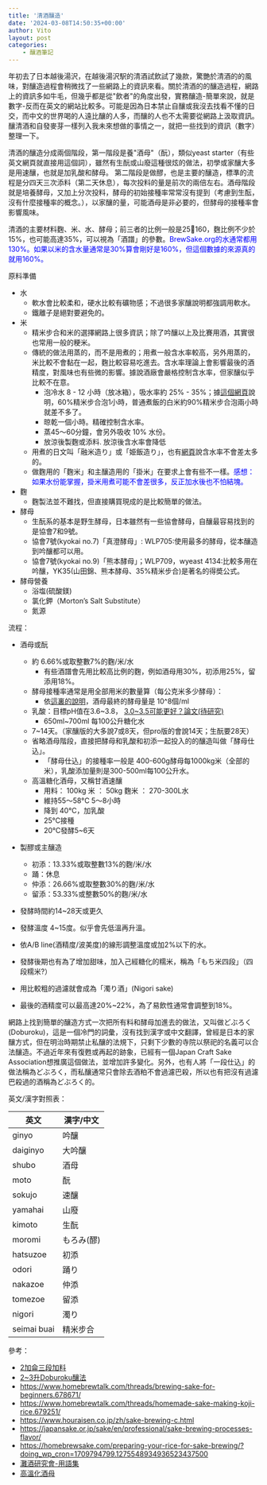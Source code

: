 ```yaml
---
title: '清酒釀造'
date: '2024-03-08T14:50:35+00:00'
author: Vito
layout: post
categories:
    - 釀酒筆記
---
```

年初去了日本越後湯沢，在越後湯沢駅的清酒試飲試了幾款，驚艷於清酒的的風味，對釀造過程會稍微找了一些網路上的資訊來看。關於清酒的的釀造過程，網路上的資訊多如牛毛，但幾乎都是從"飲者"的角度出發，實務釀造-簡單來說，就是數字-反而在英文的網站比較多。可能是因為日本禁止自釀或我沒去找看不懂的日交，而中文的世界喝的人遠比釀的人多，而釀的人也不太需要從網路上汲取資訊。釀清酒和自發麥芽一樣列入我未來想做的事情之一，就把一些找到的資訊（數字）整理一下。

清酒的釀造分成兩個階段，第一階段是養"酒母"（酛），類似yeast starter（有些英文網頁就直接用這個詞），雖然有生酛或山廢這種很炫的做法，初學或家釀大多是用速釀，也就是加乳酸和酵母。 第二階段是做醪，也是主要的釀造，標準的流程是分四天三次添料（第二天休息），每次投料的量是前次的兩倍左右。酒母階段就是培養酵母，又加上分次投料，酵母的初始接種率常常沒有提到（考慮到生酝，沒有什麼接種率的概念。），以家釀的量，可能酒母是非必要的，但酵母的接種率會影響風味。

清酒的主要材料麴、米、水、酵母；前三者的比例一般是25:100:160，麴比例不少於15%，也可能高達35%，可以視為「酒譜」的參數。<font color="blue">BrewSake.org的水通常都用130%。如果以米的含水量通常是30%算會剛好是160%，但這個數據的來源真的就用160%。</font>

原料準備
- 水
    - 軟水會比較柔和，硬水比較有礦物感；不過很多家釀說明都強調用軟水。
    - 鐵離子是絕對要避免的。
- 米
    - 精米步合和米的選擇網路上很多資訊；除了吟釀以上及比賽用酒，其實很也常用一般的粳米。
    - 傳統的做法用蒸的，而不是用煮的；用煮一般含水率較高，另外用蒸的，米比較不會黏在一起，麴比較容易吃進去。含水率理論上會影響最後的酒精度，對風味也有些微的影響。據說酒廠會嚴格控制含水率，但家釀似乎比較不在意。
        - 泡冷水 8 - 12 小時（放冰箱），吸水率約 25% - 35%；據[這個網頁](https://homebrewsake.com/preparing-your-rice-for-sake-brewing/?doing_wp_cron=1709794799.1275548934936523437500)說明，60%精米步合泡1小時，普通煮飯的白米約90%精米步合泡兩小時就差不多了。
        - 晾乾一個小時。精確控制含水率。
        - 蒸45～60分鐘，會另外吸收 10% 水份。
        - 放涼後製麴或添料. 放涼後含水率會降低
    - 用煮的日文叫「融米造り」或「姫飯造り」，也有[網頁](https://www.houraisen.co.jp/ja/sake-brewing.html)說含水率不會差太多的。
    - 做麴用的「麴米」和主釀造用的「掛米」在要求上會有些不一樣。<font color="blue">感想：如果水份能掌握，掛米用煮可能不會差很多，反正加水後也不怕結塊。</font>
- 麴
    - 麴製法並不難找，但直接購買現成的是比較簡單的做法。
- 酵母
    - 生酛系的基本是野生酵母，日本雖然有一些協會酵母，自釀最容易找到的是協會7和9號。
    - 協會7號(kyokai no.7)「真澄酵母」: WLP705:使用最多的酵母，從本釀造到吟釀都可以用。
    - 協會7號(kyokai no.9)「熊本酵母」；WLP709，wyeast 4134:比較多用在吟釀，YK35(山田錦、熊本酵母、35%精米步合)是著名的得奬公式。
- 酵母營養
    - 浴塩(硫酸鎂) 
    - 氯化鉀（Morton’s Salt Substitute）
    - 氮源

流程：
    
- 酒母或酛
    - 約 6.66%或取整數7%的麴/米/水
        - 有些酒譜會先用比較高比例的麴，例如酒母用30%，初添用25%，留添用18%。
    - 酵母接種率通常是用全部用米的數量算（每公克米多少酵母）：
        - 依[這裏的說明](https://www.brewsake.org/moto-shubo-yeast-starter)，酒母最終的酵母量是 10^8個/ml
    - 乳酸：目標pH值在3.6~3.8， [3.0~3.5可能更好？論文(待研究)](https://docs.google.com/document/d/1qliqnz37x0HqQ8owFcEaFoDRxVt5iZkeOZr9QYmvE0s/edit#heading=h.qh9shynzippr)
        - 650ml~700ml 每100公升糖化水
    - 7~14天。（家釀版的大多說7或8天，但pro版的會說14天；生酛要28天）
    - 省略酒母階段，直接把酵母和乳酸和初添一起投入的的釀造叫做「酵母仕込」。
        - 「酵母仕込」的接種率一般是 400-600g酵母每1000kg米（全部的米），乳酸添加量則是300-500ml每100公升水。
    - 高溫糖化酒母，又稱甘酒速釀
        - 用料： 100kg 米 ： 50kg 麴米 ： 270-300L水
        - 維持55～58°C 5～8小時
        - 降到 40°C，加乳酸
        - 25°C接種
        - 20°C發酵5~6天

- 製醪或主釀造
    - 初添：13.33%或取整數13%的麴/米/水
    - 踊：休息
    - 仲添：26.66%或取整數30%的麴/米/水
    - 留添：53.33%或整數50%的麴/米/水
- 發酵時間約14~28天或更久
- 發酵溫度 4~15度。似乎會先低溫再升溫。
- 依A/B line(酒精度/波美度)的線形調整溫度或加2%以下的水。
- 發酵後期也有為了增加甜味，加入己經糖化的糯米，稱為「もち米四段」（四段糯米?）
- 用比較粗的過濾就會成為「濁り酒」(Nigori sake)
- 最後的酒精度可以最高達20%~22%，為了易飲性通常會調整到18%。

網路上找到簡單的釀造方式一次把所有料和酵母加進去的做法，又叫做どぶろく(Doburoku)，這是一個冷門的詞彙，沒有找到漢字或中文翻譯，曾經是日本的家釀方式，但在明治時期禁止私釀的法規下，只剩下少數的寺院以祭祀的名義可以合法釀造。不過近年來有復甦或再起的跡象，已經有一個Japan Craft Sake Association想推廣這個做法，並增加許多變化。另外，也有人將「一段仕込」的做法稱為どぶろく，而私釀通常只會除去酒粕不會過濾巴殺，所以也有把沒有過濾巴殺過的酒稱為どぶろく的。

英文/漢字對照表：

|英文 | 漢字/中文 | 
|-- | -- |
| ginyo | 吟釀 |
| daiginyo | 大吟釀 |
| shubo | 酒母 |
| moto | 酛 |
| sokujo | 速釀 |
| yamahai | 山廢 |
| kimoto | 生酛 |
| moromi | もろみ(醪) |
| hatsuzoe | 初添 |
| odori | 踊り |
| nakazoe | 仲添 | 
| tomezoe | 留添 |
| nigori | 濁り |
| seimai buai| 精米步合 |


參考：

- [2加侖三段加料](https://homebrewsake.com/recipe/)
- [2~3升Doburoku釀法](https://www.brewsake.org/homebrew-recipe)
- https://www.homebrewtalk.com/threads/brewing-sake-for-beginners.678671/
- https://www.homebrewtalk.com/threads/homemade-sake-making-koji-rice.679251/
- https://www.houraisen.co.jp/zh/sake-brewing-c.html
- https://japansake.or.jp/sake/en/professional/sake-brewing-processes-flavor/
- https://homebrewsake.com/preparing-your-rice-for-sake-brewing/?doing_wp_cron=1709794799.1275548934936523437500
- [灘酒研究會-用語集](http://www.nada-ken.com/main/jp/)
- [高溫化酒母](https://www.nada-ken.com/main/en/index_k/185.html)